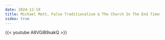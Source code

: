 ```yaml
---
date: 2024-12-19
title: Michael Matt, False Traditionalism & The Church In The End Times
video: true
---
```



{{< youtube A8VGiB9xakQ >}}
